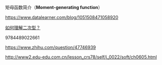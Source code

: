 矩母函数简介（**Moment-generating function**） 

https://www.datalearner.com/blog/1051508471058920



[如何理解二次型？](https://blog.csdn.net/ccnt_2012/article/details/84784311) 

9784489022661



https://www.zhihu.com/question/47746939

http://www2.edu-edu.com.cn/lesson_crs78/self/j_0022/soft/ch0605.html